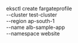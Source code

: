 
eksctl create fargateprofile \
    --cluster test-cluster \
    --region ap-south-1 \
    --name alb-sample-app \
    --namespace website
